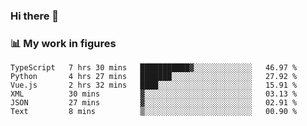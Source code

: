 ### Hi there 👋

### 📊 My work in figures

<!--START_SECTION:waka-->

```text
TypeScript   7 hrs 30 mins   ███████████▓░░░░░░░░░░░░░   46.97 %
Python       4 hrs 27 mins   ███████░░░░░░░░░░░░░░░░░░   27.92 %
Vue.js       2 hrs 32 mins   ████░░░░░░░░░░░░░░░░░░░░░   15.91 %
XML          30 mins         ▓░░░░░░░░░░░░░░░░░░░░░░░░   03.13 %
JSON         27 mins         ▓░░░░░░░░░░░░░░░░░░░░░░░░   02.91 %
Text         8 mins          ▒░░░░░░░░░░░░░░░░░░░░░░░░   00.90 %
```

<!--END_SECTION:waka-->
